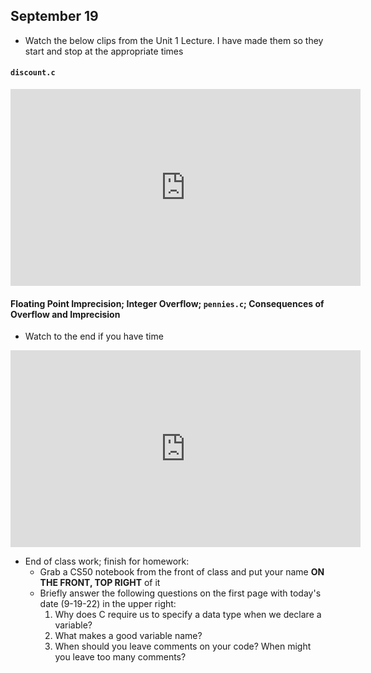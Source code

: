 ## September 19

- Watch the below clips from the Unit 1 Lecture. I have made them so they start and stop at the appropriate times

#### `discount.c`

<iframe width="560" height="315" src="https://www.youtube.com/embed/URrzmoIyqLw?start=6919&end=7363s" title="YouTube video player" frameborder="0" allow="accelerometer; autoplay; clipboard-write; encrypted-media; gyroscope; picture-in-picture" allowfullscreen></iframe>

#### Floating Point Imprecision; Integer Overflow; `pennies.c`; Consequences of Overflow and Imprecision

- Watch to the end if you have time 

<iframe width="560" height="315" src="https://www.youtube.com/embed/URrzmoIyqLw?start=7961" title="YouTube video player" frameborder="0" allow="accelerometer; autoplay; clipboard-write; encrypted-media; gyroscope; picture-in-picture" allowfullscreen></iframe>


- End of class work; finish for homework:
  - Grab a CS50 notebook from the front of class and put your name **ON THE FRONT, TOP RIGHT** of it
  - Briefly answer the following questions on the first page with today's date (9-19-22) in the upper right:
    1. Why does C require us to specify a data type when we declare a variable?
    1. What makes a good variable name?
    1. When should you leave comments on your code? When might you leave too many comments?
